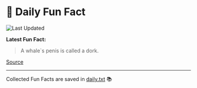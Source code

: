 # 🌟 Daily Fun Fact

![Last Updated](https://img.shields.io/badge/Last_Updated-2025_09_06-blue?style=flat-square)

**Latest Fun Fact:**

> A whale`s penis is called a dork.

[Source](http://www.djtech.net/humor/useless_facts.htm)

---

Collected Fun Facts are saved in [daily.txt](daily.txt) 📚
